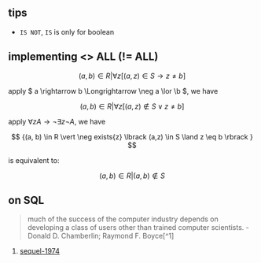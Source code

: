 ## tips

- `IS NOT`, `IS` is only for boolean

## implementing <> ALL (!= ALL)

$$ {(a, b) \in R \vert \forall{z}\lbrack (a,z) \in S \rightarrow z \neq b \rbrack } $$

apply $ a \rightarrow b \Longrightarrow \neg a \lor \b $, we have

$$ {(a, b) \in R \vert \forall{z} \lbrack (a,z) \nin S \lor z \neq b \rbrack } $$

apply $\forall{z}A \rightarrow \neg \exists{z} \neg{A}$, we have

$$ {(a, b) \in R \vert \neg exists{z} \lbrack (a,z) \in S \land z \eq b \rbrack } $$

is equivalent to:

$$ {(a, b) \in R \vert (a,b) \nin S } $$

## on SQL

> much of the success of the computer industry depends on developing a class of users other than trained computer scientists. - Donald D. Chamberlin; Raymond F. Boyce[^1]


1. [sequel-1974](http://www.almaden.ibm.com/cs/people/chamberlin/sequel-1974.pdf)
